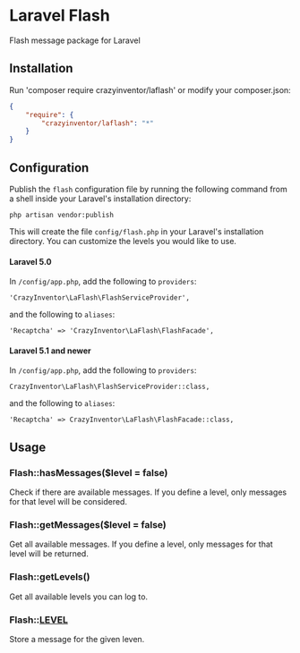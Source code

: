 # Laravel Flash

Flash message package for Laravel

## Installation

Run 'composer require crazyinventor/laflash' or modify your composer.json:
```json
{
    "require": {
        "crazyinventor/laflash": "*"
    }
}
```

## Configuration

Publish the `flash` configuration file by running the following command from a shell inside your Laravel's installation directory:

```
php artisan vendor:publish
```

This will create the file `config/flash.php` in your Laravel's installation directory. You can customize the levels you would like to use.

#### Laravel 5.0

In `/config/app.php`, add the following to `providers`:
```
'CrazyInventor\LaFlash\FlashServiceProvider',
```
and the following to `aliases`:
```
'Recaptcha' => 'CrazyInventor\LaFlash\FlashFacade',
```

#### Laravel 5.1 and newer

In `/config/app.php`, add the following to `providers`:
```
CrazyInventor\LaFlash\FlashServiceProvider::class,
```
and the following to `aliases`:
```
'Recaptcha' => CrazyInventor\LaFlash\FlashFacade::class,
```

## Usage

### Flash::hasMessages($level = false)

Check if there are available messages. If you define a level, only messages for that level will be considered.

### Flash::getMessages($level = false)

Get all available messages. If you define a level, only messages for that level will be returned.

### Flash::getLevels()

Get all available levels you can log to.

### Flash::[LEVEL]($message)

Store a message for the given leven.
